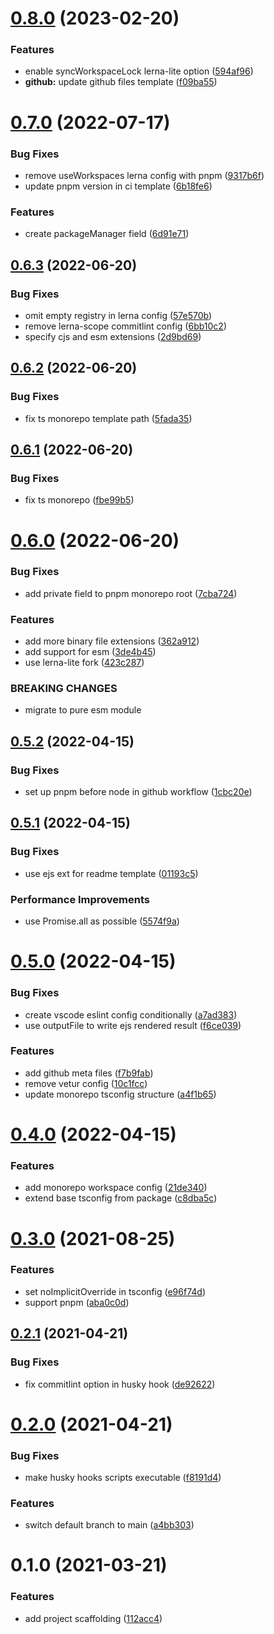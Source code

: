 # [0.8.0](https://github.com/meteorlxy/create/compare/v0.7.0...v0.8.0) (2023-02-20)

### Features

- enable syncWorkspaceLock lerna-lite option ([594af96](https://github.com/meteorlxy/create/commit/594af96ace9f46939d21dd0ec98273ca76611d94))
- **github:** update github files template ([f09ba55](https://github.com/meteorlxy/create/commit/f09ba55bfe56381186b73808252c8bb19aee626b))

# [0.7.0](https://github.com/meteorlxy/create/compare/v0.6.3...v0.7.0) (2022-07-17)

### Bug Fixes

- remove useWorkspaces lerna config with pnpm ([9317b6f](https://github.com/meteorlxy/create/commit/9317b6f5c1dfe40349ac1b3c32e1df0681422b37))
- update pnpm version in ci template ([6b18fe6](https://github.com/meteorlxy/create/commit/6b18fe65440969362daa4dac89ae0daae07d6cf0))

### Features

- create packageManager field ([6d91e71](https://github.com/meteorlxy/create/commit/6d91e71d33cea7e203e639f7f50abb7cf3ca3b3b))

## [0.6.3](https://github.com/meteorlxy/create/compare/v0.6.2...v0.6.3) (2022-06-20)

### Bug Fixes

- omit empty registry in lerna config ([57e570b](https://github.com/meteorlxy/create/commit/57e570ba7d293bba969c5f279e88bb8e857a41f6))
- remove lerna-scope commitlint config ([6bb10c2](https://github.com/meteorlxy/create/commit/6bb10c2ec93cf830c2477c83a4192559581fe026))
- specify cjs and esm extensions ([2d9bd69](https://github.com/meteorlxy/create/commit/2d9bd69fee4998e3ecd6d996d615f358f268fa65))

## [0.6.2](https://github.com/meteorlxy/create/compare/v0.6.1...v0.6.2) (2022-06-20)

### Bug Fixes

- fix ts monorepo template path ([5fada35](https://github.com/meteorlxy/create/commit/5fada354814505d24963697736a4a5839daece34))

## [0.6.1](https://github.com/meteorlxy/create/compare/v0.6.0...v0.6.1) (2022-06-20)

### Bug Fixes

- fix ts monorepo ([fbe99b5](https://github.com/meteorlxy/create/commit/fbe99b5993db0646a00355eadff095e776fa757b))

# [0.6.0](https://github.com/meteorlxy/create/compare/v0.5.2...v0.6.0) (2022-06-20)

### Bug Fixes

- add private field to pnpm monorepo root ([7cba724](https://github.com/meteorlxy/create/commit/7cba724849e5bb0423d116e08d3c511391d0cf3d))

### Features

- add more binary file extensions ([362a912](https://github.com/meteorlxy/create/commit/362a912754e83e6e1dd8f7a789dde61db2f4e93c))
- add support for esm ([3de4b45](https://github.com/meteorlxy/create/commit/3de4b45016c2c8b3b1fc892b68a3d31609cb7eb3))
- use lerna-lite fork ([423c287](https://github.com/meteorlxy/create/commit/423c287026bfbc73550e71b02fbcee1f489b61ff))

### BREAKING CHANGES

- migrate to pure esm module

## [0.5.2](https://github.com/meteorlxy/create/compare/v0.5.1...v0.5.2) (2022-04-15)

### Bug Fixes

- set up pnpm before node in github workflow ([1cbc20e](https://github.com/meteorlxy/create/commit/1cbc20e3e1d1b4ab20f7f2179dc0914736c51987))

## [0.5.1](https://github.com/meteorlxy/create/compare/v0.5.0...v0.5.1) (2022-04-15)

### Bug Fixes

- use ejs ext for readme template ([01193c5](https://github.com/meteorlxy/create/commit/01193c55e7d7be4c1cfe3814a858b531a07a3031))

### Performance Improvements

- use Promise.all as possible ([5574f9a](https://github.com/meteorlxy/create/commit/5574f9a1e21c17fd7665943f404e302cf483d526))

# [0.5.0](https://github.com/meteorlxy/create/compare/v0.4.0...v0.5.0) (2022-04-15)

### Bug Fixes

- create vscode eslint config conditionally ([a7ad383](https://github.com/meteorlxy/create/commit/a7ad383a292dad28a33c741f073ed5291fd52b94))
- use outputFile to write ejs rendered result ([f6ce039](https://github.com/meteorlxy/create/commit/f6ce039579721be0516db7dc86da716ce25d35c8))

### Features

- add github meta files ([f7b9fab](https://github.com/meteorlxy/create/commit/f7b9fab1ebe4314ba7b8c6adfee53a5fc41523bd))
- remove vetur config ([10c1fcc](https://github.com/meteorlxy/create/commit/10c1fccf5b8e0087e7ad19a13d28518412469f2d))
- update monorepo tsconfig structure ([a4f1b65](https://github.com/meteorlxy/create/commit/a4f1b658e6f692b8491e519dc5b58b5ba9a48043))

# [0.4.0](https://github.com/meteorlxy/create/compare/v0.3.0...v0.4.0) (2022-04-15)

### Features

- add monorepo workspace config ([21de340](https://github.com/meteorlxy/create/commit/21de340b61e98b64e940e957f7bcd97d850e99bd))
- extend base tsconfig from package ([c8dba5c](https://github.com/meteorlxy/create/commit/c8dba5cca9bc74000f9a0f4b8158d648abc3745a))

# [0.3.0](https://github.com/meteorlxy/create/compare/v0.2.1...v0.3.0) (2021-08-25)

### Features

- set noImplicitOverride in tsconfig ([e96f74d](https://github.com/meteorlxy/create/commit/e96f74d9bca6d14d33f0823e3e3b75b29a173514))
- support pnpm ([aba0c0d](https://github.com/meteorlxy/create/commit/aba0c0d9bb14404eb6ff7a5e9311a0ed83b94747))

## [0.2.1](https://github.com/meteorlxy/create/compare/v0.2.0...v0.2.1) (2021-04-21)

### Bug Fixes

- fix commitlint option in husky hook ([de92622](https://github.com/meteorlxy/create/commit/de9262275ec4be6bab61a6fcd4a750919fd81078))

# [0.2.0](https://github.com/meteorlxy/create/compare/v0.1.0...v0.2.0) (2021-04-21)

### Bug Fixes

- make husky hooks scripts executable ([f8191d4](https://github.com/meteorlxy/create/commit/f8191d4f306a1d119181ad1d6549e7f6fc0b5622))

### Features

- switch default branch to main ([a4bb303](https://github.com/meteorlxy/create/commit/a4bb3038432f621ff50436728d92f00c1db1f267))

# 0.1.0 (2021-03-21)

### Features

- add project scaffolding ([112acc4](https://github.com/meteorlxy/create/commit/112acc4a7f8b92065fb45d7a65ad45cea29cc4d6))

